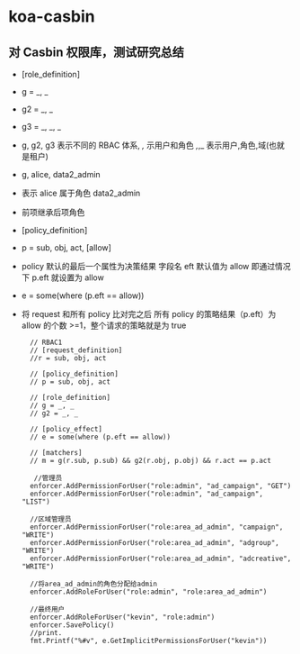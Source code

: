 # koa-casbin

## 对 Casbin 权限库，测试研究总结

- [role_definition]
- g = _, _
- g2 = _, _
- g3 = _, _, \_
- g, g2, g3 表示不同的 RBAC 体系, _,_ 示用户和角色 _,_,\_ 表示用户,角色,域(也就是租户)
- g, alice, data2_admin
- 表示 alice 属于角色 data2_admin
- 前项继承后项角色

- [policy_definition]
- p = sub, obj, act, [allow]
- policy 默认的最后一个属性为决策结果 字段名 eft 默认值为 allow 即通过情况下 p.eft 就设置为 allow

* e = some(where (p.eft == allow))
* 将 request 和所有 policy 比对完之后 所有 policy 的策略结果（p.eft）为 allow 的个数 >=1，整个请求的策略就是为 true



  ```golang
    // RBAC1
    // [request_definition]
    //r = sub, obj, act

    // [policy_definition]
    // p = sub, obj, act

    // [role_definition]
    // g = _, _
    // g2 = _, _

    // [policy_effect]
    // e = some(where (p.eft == allow))

    // [matchers]
    // m = g(r.sub, p.sub) && g2(r.obj, p.obj) && r.act == p.act

     //管理员
    enforcer.AddPermissionForUser("role:admin", "ad_campaign", "GET")
    enforcer.AddPermissionForUser("role:admin", "ad_campaign", "LIST")

    //区域管理员
    enforcer.AddPermissionForUser("role:area_ad_admin", "campaign", "WRITE")
    enforcer.AddPermissionForUser("role:area_ad_admin", "adgroup", "WRITE")
    enforcer.AddPermissionForUser("role:area_ad_admin", "adcreative", "WRITE")

    //将area_ad_admin的角色分配给admin
    enforcer.AddRoleForUser("role:admin", "role:area_ad_admin")

    //最终用户
    enforcer.AddRoleForUser("kevin", "role:admin")
    enforcer.SavePolicy()
    //print.
    fmt.Printf("%#v", e.GetImplicitPermissionsForUser("kevin"))
    ```
